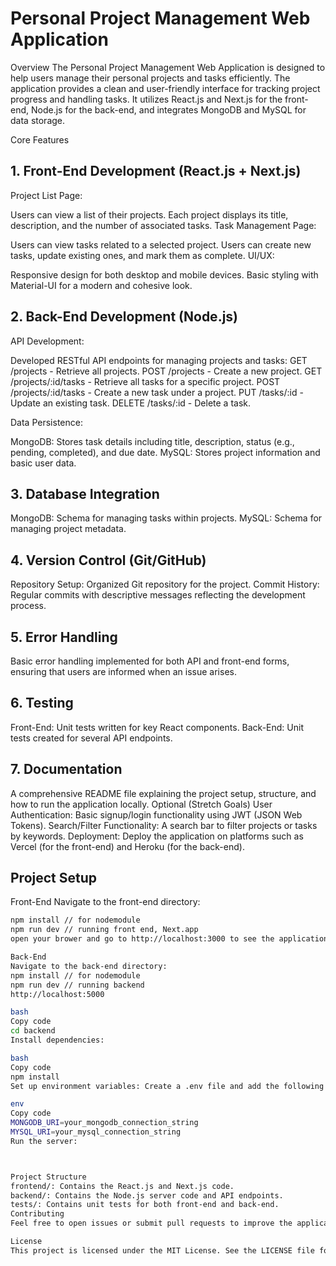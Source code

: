 # Personal Project Management Web Application
Overview
The Personal Project Management Web Application is designed to help users manage their personal projects and tasks efficiently. The application provides a clean and user-friendly interface for tracking project progress and handling tasks. It utilizes React.js and Next.js for the front-end, Node.js for the back-end, and integrates MongoDB and MySQL for data storage.

Core Features
## 1. Front-End Development (React.js + Next.js)
Project List Page:

Users can view a list of their projects.
Each project displays its title, description, and the number of associated tasks.
Task Management Page:

Users can view tasks related to a selected project.
Users can create new tasks, update existing ones, and mark them as complete.
UI/UX:

Responsive design for both desktop and mobile devices.
Basic styling with Material-UI for a modern and cohesive look.


## 2. Back-End Development (Node.js)
API Development:

Developed RESTful API endpoints for managing projects and tasks:
GET /projects - Retrieve all projects.
POST /projects - Create a new project.
GET /projects/:id/tasks - Retrieve all tasks for a specific project.
POST /projects/:id/tasks - Create a new task under a project.
PUT /tasks/:id - Update an existing task.
DELETE /tasks/:id - Delete a task.

Data Persistence:

MongoDB: Stores task details including title, description, status (e.g., pending, completed), and due date.
MySQL: Stores project information and basic user data.
## 3. Database Integration
MongoDB: Schema for managing tasks within projects.
MySQL: Schema for managing project metadata.
## 4. Version Control (Git/GitHub)
Repository Setup: Organized Git repository for the project.
Commit History: Regular commits with descriptive messages reflecting the development process.
## 5. Error Handling
Basic error handling implemented for both API and front-end forms, ensuring that users are informed when an issue arises.
## 6. Testing
Front-End: Unit tests written for key React components.
Back-End: Unit tests created for several API endpoints.
## 7. Documentation
A comprehensive README file explaining the project setup, structure, and how to run the application locally.
Optional (Stretch Goals)
User Authentication: Basic signup/login functionality using JWT (JSON Web Tokens).
Search/Filter Functionality: A search bar to filter projects or tasks by keywords.
Deployment: Deploy the application on platforms such as Vercel (for the front-end) and Heroku (for the back-end).

## Project Setup
Front-End
Navigate to the front-end directory:

```bash
npm install // for nodemodule
npm run dev // running front end, Next.app
open your brower and go to http://localhost:3000 to see the application.

Back-End
Navigate to the back-end directory:
npm install // for nodemodule
npm run dev // running backend
http://localhost:5000

bash
Copy code
cd backend
Install dependencies:

bash
Copy code
npm install
Set up environment variables: Create a .env file and add the following variables:

env
Copy code
MONGODB_URI=your_mongodb_connection_string
MYSQL_URI=your_mysql_connection_string
Run the server:



Project Structure
frontend/: Contains the React.js and Next.js code.
backend/: Contains the Node.js server code and API endpoints.
tests/: Contains unit tests for both front-end and back-end.
Contributing
Feel free to open issues or submit pull requests to improve the application.

License
This project is licensed under the MIT License. See the LICENSE file for details.